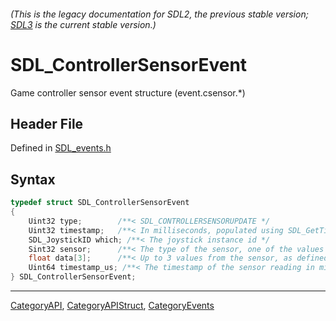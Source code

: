 ###### (This is the legacy documentation for SDL2, the previous stable version; [SDL3](https://wiki.libsdl.org/SDL3/) is the current stable version.)
# SDL_ControllerSensorEvent

Game controller sensor event structure (event.csensor.*)

## Header File

Defined in [SDL_events.h](https://github.com/libsdl-org/SDL/blob/SDL2/include/SDL_events.h)

## Syntax

```c
typedef struct SDL_ControllerSensorEvent
{
    Uint32 type;        /**< SDL_CONTROLLERSENSORUPDATE */
    Uint32 timestamp;   /**< In milliseconds, populated using SDL_GetTicks() */
    SDL_JoystickID which; /**< The joystick instance id */
    Sint32 sensor;      /**< The type of the sensor, one of the values of SDL_SensorType */
    float data[3];      /**< Up to 3 values from the sensor, as defined in SDL_sensor.h */
    Uint64 timestamp_us; /**< The timestamp of the sensor reading in microseconds, if the hardware provides this information. */
} SDL_ControllerSensorEvent;
```

----
[CategoryAPI](CategoryAPI), [CategoryAPIStruct](CategoryAPIStruct), [CategoryEvents](CategoryEvents)

